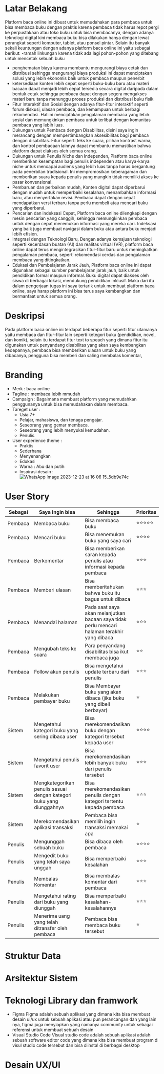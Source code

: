 # Latar Belakang
Platform baca online ini dibuat untuk memudahakan para pembaca untuk bisa membaca buku dengan praktis karena pembaca tidak harus repot pergi ke perpustakaan atau toko buku untuk bisa membacanya, dengan adanya teknologi digital kini membaca buku bisa dilakukan hanya dengan lewat perangkat seperti komputer, tablet, atau ponsel pintar. Selain itu banyak sekali keuntungan dengan adanya platform baca online ini yaitu sebagai berikut: 
-ramah linkungan karena tidak ada lagi pohon-pohon yang ditebang untuk mencetak sebuah buku 
- penghematan biaya karena membantu mengurangi biaya cetak dan distribusi sehingga mengurangi biaya produksi ini dapat menciptakan solusi yang lebih ekonomis baik untuk pembaca maupun penerbit
- ketersediaan konten lebih cepat seperti buku-buku baru atau materi bacaan dapat menjadi lebih cepat tersedia secara digital daripada dalam bentuk cetak sehingga pembaca dapat dengan segera mengakses materi baru tanpa menunggu proses produksi dan distribusi buku fisik
- Fitur Interaktif dan Sosial dengan adanya fitur-fitur interaktif seperti forum diskusi, ulasan pembaca, dan kemampuan untuk berbagi rekomendasi. Hal ini menciptakan pengalaman membaca yang lebih sosial dan memungkinkan pembaca untuk terlibat dengan komunitas pembaca yang lebih luas.
- Dukungan untuk Pembaca dengan Disabilitas, disini saya ingin merancang dengan mempertimbangkan aksesibilitas bagi pembaca dengan disabilitas. Fitur seperti teks ke suara, pilihan kontrast warna, dan kontrol pembacaan lainnya dapat membantu memastikan bahwa platform dapat diakses oleh semua orang.
- Dukungan untuk Penulis Niche dan Independen, Platform baca online memberikan kesempatan bagi penulis independen atau karya-karya niche untuk mencapai audiens yang lebih luas tanpa harus bergantung pada penerbitan tradisional. Ini mempromosikan keberagaman dan memberikan suara kepada penulis yang mungkin tidak memiliki akses ke pasar konvensional.
- Pembaruan dan perbaikan mudah, Konten digital dapat diperbarui dengan mudah untuk memperbaiki kesalahan, menambahkan informasi baru, atau menyertakan revisi. Pembaca dapat dengan cepat mendapatkan versi terbaru tanpa perlu membeli atau mencari buku yang diperbarui.
- Pencarian dan indeksasi Cepat, Platform baca online dilengkapi dengan mesin pencarian yang canggih, sehingga memungkinkan pembaca untuk dengan cepat menemukan informasi yang mereka cari. Indeksasi yang baik juga membuat navigasi dalam buku atau antara buku menjadi lebih efisien.
- Integrasi dengan Teknologi Baru, Dengan adanya kemajuan teknologi seperti kecerdasan buatan (AI) dan realitas virtual (VR), platform baca online dapat terus mengintegrasikan fitur-fitur baru untuk meningkatkan pengalaman pembaca, seperti rekomendasi cerdas dan pengalaman membaca yang ditingkatkan.
- Edukasi dan Pembelajaran Jarak Jauh, Platform baca online ini dapat digunakan sebagai sumber pembelajaran jarak jauh, baik untuk pendidikan formal maupun informal. Buku digital dapat diakses oleh siswa di berbagai lokasi, mendukung pendidikan inklusif.
Maka dari itu dalam pengerjaan tugas ini saya tertarik untuk membuat platform baca online, saya harap platform ini bisa terus saya kembangkan dan bermanfaat untuk semua orang.
# Deskripsi
Pada platform baca online ini terdapat beberapa fitur seperti fitur utamanya yaitu membaca dan fitur-fitur lain seperti ketegori buku (pendidikan, novel, dan komik), selain itu terdapat fitur text to speach yang dimana fitur itu digunakan untuk penyandang disabilitas yang akan saya kembangkan kedepannya, pembaca bisa memberikan ulasan untuk buku yang dibacanya, pengguna bisa memberi dan saling membalas komentar,  

# Branding
- Merk : baca online
- Tagline : membaca lebih mmudah
- Campaign : Bagaimana membuat platform yang memudahkan penggunanya untuk bisa memudahakan dalam membaca.
- Tareget user :
  - Usia 7+
  - Pelajar, mahasiswa, dan tenaga pengajar.
  - Seseorang yang gemar membaca.
  - Seseorang yang lebih menyukai kemudahan.
  - Penulis.
- User experience theme :
  - Praktis
  - Sederhana
  - Menyenangkan
  - Edukasi
  - Warna : Abu dan putih
  - Inspirasi desain :
    ![WhatsApp Image 2023-12-23 at 16 06 15_5db9e74c](https://github.com/DesmiaWardah/2324-pengenalan-informatika/assets/144568328/a25bdf32-ff32-4f31-a84a-7503faf6cc74)

# User Story
Sebagai | Saya Ingin bisa | Sehingga | Prioritas
---|---|---|---
Pembaca | Membaca buku | Bisa membaca buku | ⭐⭐⭐⭐⭐
Pembaca | Mencari buku | Bisa menemukan buku yang saya cari| ⭐⭐⭐⭐
Pembaca | Berkomentar | Bisa memberikan saran kepada penulis atau informasi kepada pembaca | ⭐⭐⭐
Pembaca | Memberi ulasan | Bisa memberitahukan bahwa buku itu bagus untuk dibaca |⭐⭐⭐
Pembaca | Menandai halaman | Pada saat saya akan melanjutkan bacaan saya tidak perlu mencari halaman terakhir yang dibaca | ⭐⭐⭐
Pembaca | Mengubah teks ke suara | Para penyandang disabilitas bisa ikut membaca juga | ⭐⭐
Pembaca | Follow akun penulis | Bisa mengetahui update terbaru dari penulis  | ⭐⭐⭐
Pembaca | Melakukan pembayar buku | Bisa Membayar buku yang akan dibaca (jika buku yang dibeli berbayar) | ⭐
Sistem | Mengetahui kategori buku yang sering dibaca user | Bisa merekomendasikan buku dengan kategori tersebut kepada user | ⭐⭐⭐⭐
Sistem | Mengetahui penulis favorit user | Bisa merekomendasikan lebih banyak buku dari penulis tersebut | ⭐⭐⭐
Sistem | Mengkategorikan penulis sesuai dengan kategori buku yang diunggahnya | Bisa merekomendasikan penulis dengan kategori tertentu kepada pembaca | ⭐⭐⭐
Sistem | Merekomendasikan aplikasi transaksi | Pembaca bisa memilih ingin transaksi memakai apa | ⭐
Penulis | Mengunggah sebuah buku | Bisa dibaca oleh pembaca | ⭐⭐⭐⭐
Penulis | Mengedit buku yang telah saya unggah | Bisa memperbaiki kesalahan | ⭐⭐⭐
Penulis | Membalas Komentar | Bisa membalas komentar dari pembaca | ⭐⭐⭐
Penulis | Mengetahui rating dari buku yang diunggah | Bisa memperbaiki kesalahan-kesalahannya | ⭐⭐⭐
Penulis | Menerima uang yang telah ditransfer oleh pembaca | Pembaca bisa membaca buku tersebut | ⭐


# Struktur Data 

# Arsitektur Sistem

# Teknologi Library dan framwork 
- Figma
Figma adalah sebuah aplikasi yang dimana kita bisa membuat desain ui/ux untuk sebuah aplikasi atau pun perancangan dan yang lain nya, figma juga menyiapkan yang namanya community untuk sebagai referensi untuk membuat sebuah desain
- Visual Studio Code
Visual studio code adalah sebuah aplikasi adalah sebuah software editor code yang dimana kita bisa membuat program di visul studio code tersebut dan bisa diinstal di berbagai desktop

# Desain UX/UI

